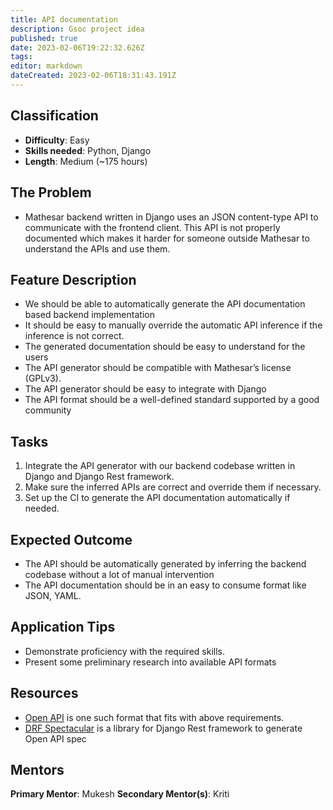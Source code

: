 ```yaml
---
title: API documentation
description: Gsoc project idea
published: true
date: 2023-02-06T19:22:32.626Z
tags: 
editor: markdown
dateCreated: 2023-02-06T18:31:43.191Z
---
```



## Classification
- **Difficulty**: Easy
- **Skills needed**: Python, Django
- **Length**: Medium (~175 hours)

## The Problem
- Mathesar backend written in Django uses an JSON content-type API to communicate with the frontend client. This API is not properly documented which makes it harder for someone outside Mathesar to understand the APIs and use them.

## Feature Description
- We should be able to automatically generate the API documentation based backend implementation
- It should be easy to manually override the automatic API inference if the inference is not correct.
- The generated documentation should be easy to understand for the users
- The API generator should be compatible with Mathesar’s license (GPLv3).
- The API generator should be easy to integrate with Django
- The API format should be a well-defined standard supported by a good community

## Tasks
1. Integrate the API generator with our backend codebase written in Django and Django Rest framework.
2. Make sure the inferred APIs are correct and override them if necessary.
3. Set up the CI to generate the API documentation automatically if needed.

## Expected Outcome
- The API should be automatically generated by inferring the backend codebase without a lot of manual intervention
- The API documentation should be in an easy to consume format like JSON, YAML.

## Application Tips
- Demonstrate proficiency with the required skills.
- Present some preliminary research into available API formats

## Resources
- [Open API](https://spec.openapis.org/oas/v3.0.3) is one such format that fits with above requirements.
- [DRF Spectacular](https://github.com/tfranzel/drf-spectacular) is a library for Django Rest framework to generate Open API spec

## Mentors
**Primary Mentor**: Mukesh
**Secondary Mentor(s)**: Kriti
